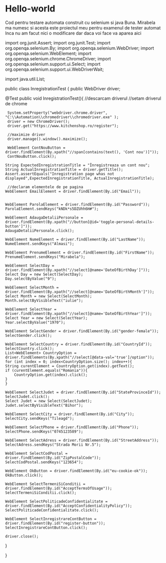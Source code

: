 # Hello-world
Cod pentru testare automata construit cu selenium si java
Buna. Mirabela ma numesc si acesta este proiectul meu pentru examenul de tester automat
Inca nu am facut nici o modificare dar daca voi face va aparea aici

import org.junit.Assert;
import org.junit.Test;
import org.openqa.selenium.By;
import org.openqa.selenium.WebDriver;
import org.openqa.selenium.WebElement;
import org.openqa.selenium.chrome.ChromeDriver;
import org.openqa.selenium.support.ui.Select;
import org.openqa.selenium.support.ui.WebDriverWait;

import java.util.List;

public class InregistrationTest {
public WebDriver driver;

@Test
    public void InregistrationTest(){
    //descarcam driverul
    //setam driverul de chrome

     System.setProperty("webdriver.chrome.driver", "C:\\Automation\\chromedriver\\chromedriver.exe" );
     driver = new ChromeDriver();
     driver.get("https://www.kitchenshop.ro/register");

     //maximize driver
     driver.manage().window().maximize();

     WebElement ContNouButton = driver.findElement(By.xpath("//span[contains(text(), 'Cont nou')]"));
     ContNouButton.click();

    String ExpectedInregistrationTitle = "Înregistreaza un cont nou";
    String ActualInregistrationTitle = driver.getTitle();
    Assert.assertEquals("Inregistration page whas not displayed",ExpectedInregistrationTitle, ActualInregistrationTitle);

     //declaram elementele de pe pagina
    WebElement EmailElement = driver.findElement(By.id("Email"));


    WebElement ParolaElement = driver.findElement(By.id("Password"));
    ParolaElement.sendKeys("kNDk*s5DZUhh6H#");

    WebElement AdaugaDetaliiPersonale = driver.findElement(By.xpath("//button[@id='toggle-personal-details-button']"));
    AdaugaDetaliiPersonale.click();

    WebElement NumeElement = driver.findElement(By.id("LastName"));
    NumeElement.sendKeys("Almasi");

    WebElement PrenumeElement = driver.findElement(By.id("FirstName"));
    PrenumeElement.sendKeys("Mirabela");

    WebElement SelectDay = driver.findElement(By.xpath("//select[@name='DateOfBirthDay']"));
    Select Day = new Select(SelectDay);
    Day.selectByValue("9");

    WebElement SelectMonth = driver.findElement(By.xpath("//select[@name='DateOfBirthMonth']"));
    Select Month = new Select(SelectMonth);
    Month.selectByVisibleText("iulie");

    WebElement SelectYear = driver.findElement(By.xpath("//select[@name='DateOfBirthYear']"));
    Select Year = new Select(SelectYear);
    Year.selectByValue("1970");

    WebElement SelectGender = driver.findElement(By.id("gender-female"));
    SelectGender.click();

    WebElement SelectCountry = driver.findElement(By.id("CountryId"));
    SelectCountry.click();
    List<WebElement> CountryOption = driver.findElements(By.xpath("//select[@data-val='true']/option"));
    for (int index = 0; index<CountryOption.size(); index++){
    String curentElement = CountryOption.get(index).getText();
    if (curentElement.equals("Romania")){
        CountryOption.get(index).click();
    }
    }

    WebElement SelectJudet = driver.findElement(By.id("StateProvinceId"));
    SelectJudet.click();
    Select Judet = new Select(SelectJudet);
    Judet.selectByVisibleText("Bihor");

    WebElement SelectCity = driver.findElement(By.id("City"));
    SelectCity.sendKeys("Tileagd");

    WebElement SelectPhone = driver.findElement(By.id("Phone"));
    SelectPhone.sendKeys("0745123589");

    WebElement SelectAdress = driver.findElement(By.id("StreetAddress"));
    SelectAdress.sendKeys("Strada Morii Nr.5");

    WebElement SelectCodPostal = driver.findElement(By.id("ZipPostalCode"));
    SelectCodPostal.sendKeys("123654");

    WebElement OkButton = driver.findElement(By.id("eu-cookie-ok"));
    OkButton.click();

    WebElement SelectTermeniSiConditii = driver.findElement(By.id("AcceptTermsOfUsage"));
    SelectTermeniSiConditii.click();

    WebElement SelectPoliticadeConfidentialitate = driver.findElement(By.id("AcceptConfidentialityPolicy"));
    SelectPoliticadeConfidentialitate.click();

    WebElement SelectInregistrareContButton = driver.findElement(By.id("register-button"));
    SelectInregistrareContButton.click();

    driver.close();

}

}

